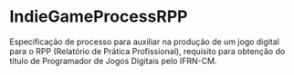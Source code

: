 # IndieGameProcessRPP
Especificação de processo para auxiliar na produção de um jogo digital para o RPP (Relatório de Prática Profissional), requisito para obtenção do título de Programador de Jogos Digitais pelo IFRN-CM.
